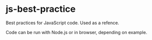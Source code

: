 # js-best-practice

Best practices for JavaScript code. Used as a refence.

Code can be run with Node.js or in browser, depending on example.
